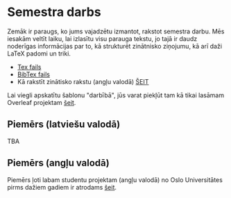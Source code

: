 # Semestra darbs

Zemāk ir paraugs, ko jums vajadzētu izmantot, rakstot semestra darbu. Mēs iesakām veltīt laiku, lai izlasītu visu parauga tekstu, jo tajā ir daudz noderīgas informācijas par to, kā strukturēt zinātnisko ziņojumu, kā arī daži LaTeX padomi un triki.

- [Tex fails](https://github.com/AnthonyTSV/DatZB011/blob/main/17-semestra-darbs/sagatave/main.tex)
- [BibTex fails](https://github.com/AnthonyTSV/DatZB011/blob/main/17-semestra-darbs/sagatave/ref.bib)
- Kā rakstīt zinātisko rakstu (angļu valodā) [ŠEIT](https://github.com/AnthonyTSV/DatZB011/blob/main/17-semestra-darbs/how_to_write_a_scientific_report.pdf)

Lai viegli apskatītu šablonu "darbībā", jūs varat piekļūt tam kā tikai lasāmam Overleaf projektam [šeit](https://www.overleaf.com/read/mmhyjfjchpbm#5d8543).

## Piemērs (latviešu valodā)

TBA

## Piemērs (angļu valodā)

Piemērs ļoti labam studentu projektam (angļu valodā) no Oslo Universitātes pirms dažiem gadiem ir atrodams [šeit](https://github.com/AnthonyTSV/DatZB011/blob/main/17-semestra-darbs/example_report.pdf).
